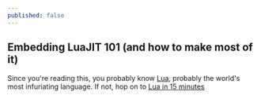 ```yaml
---
published: false
---
```


## Embedding LuaJIT 101 (and how to make most of it)

Since you're reading this, you probably know [Lua][lua-infuriating], probably the world's most infuriating language. If not, hop on to [Lua in 15 minutes][lua-15min]

[lua-infuriating]: http://www.slideshare.net/jgrahamc/lua-the-worlds-most-infuriating-language
[lua-15min]: http://tylerneylon.com/a/learn-lua/